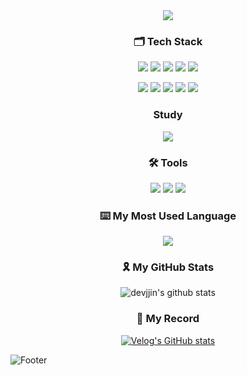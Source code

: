 <div align="center">
  <img src="https://capsule-render.vercel.app/api?type=waving&color=auto&text=jjin's%20GitHub%20👋&animation=twinkling&fontSize=35&fontAlignY=40&fontAlign=70&height=180" />

### 🗂 Tech Stack
<p>
  <img src="https://img.shields.io/badge/React-61DAFB?style=flat&logo=React&logoColor=white" />
  <img src="https://img.shields.io/badge/Typescript-3178C6?style=flat&logo=Typescript&logoColor=white" />
  <img src="https://img.shields.io/badge/JavaScript-F7DF1E?style=flat-square&logo=JavaScript&logoColor=black"/>
  <img src="https://img.shields.io/badge/HTML5-E34F26?style=flat-square&logo=HTML5&logoColor=white"/>
  <img src="https://img.shields.io/badge/CSS3-1572B6?style=flat-square&logo=CSS3&logoColor=white"/>
</p>
<p>
  <img src="https://img.shields.io/badge/ReactQuery-FF4154?style=flat&logo=reactquery&logoColor=white" />
  <img src="https://img.shields.io/badge/Recoil-3578E5?style=flat&logo=Recoil&logoColor=white" />
  <img src="https://img.shields.io/badge/Redux-764ABC?style=flat&logo=Redux&logoColor=white" />
  <img src="https://img.shields.io/badge/Styled-components-DB7093?style=flat&logo=styledcomponents&logoColor=white" />
  <img src="https://img.shields.io/badge/Tailwind-css-06B6D4?style=flat&logo=tailwindcss&logoColor=white" />
</p>

### Study
<p>
  <img src="https://img.shields.io/badge/Next.js-000000?style=flat&logo=nextdotjs&logoColor=white" />
</p>

### 🛠 Tools
<p>
  <img src="https://img.shields.io/badge/Visual Studio Code-007ACC?style=flat-square&logo=VisualStudioCode&logoColor=white"/>
  <img src="https://img.shields.io/badge/GitHub-181717?style=flat-square&logo=GitHub&logoColor=white"/>
  <img src="https://img.shields.io/badge/Figma-F24E1E?style=flat-square&logo=Figma&logoColor=white"/>
</p>

### ⌨️ My Most Used Language
  <a href="https://github.com/devjjin">
    <img align="center" src="https://github-readme-stats.vercel.app/api/top-langs/?username=devjjin&layout=compact&show_icons=false&show_owner=YeonsuBaek&hide_title=false&theme=vue&hide=false" />
  </a>
<br/>

###  🎗 My GitHub Stats
![devjjin's github stats](https://github-readme-stats.vercel.app/api?username=devjjin&show_icons=true&theme=vue)
<br/>

### 📝 My Record
[![Velog's GitHub stats](https://velog-readme-stats.vercel.app/api?name=devjjin)](https://velog.io/@devjjin)

</div>

![Footer](https://capsule-render.vercel.app/api?type=waving&color=auto&height=80&section=footer)

